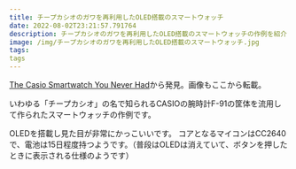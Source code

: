 ```yaml
---
title: チープカシオのガワを再利用したOLED搭載のスマートウォッチ
date: 2022-08-02T23:21:57.791764
description: チープカシオのガワを再利用したOLED搭載のスマートウォッチの作例を紹介します
image: /img/チープカシオのガワを再利用したOLED搭載のスマートウォッチ.jpg
tags:
tags
---
```

[The Casio Smartwatch You Never Had](https://hackaday.com/2022/07/20/the-casio-smartwatch-you-never-had/)から発見。画像もここから転載。

いわゆる「チープカシオ」の名で知られるCASIOの腕時計F-91の筐体を流用して作られたスマートウォッチの作例です。

OLEDを搭載し見た目が非常にかっこいいです。
コアとなるマイコンはCC2640で、電池は15日程度持つようです。（普段はOLEDは消えていて、ボタンを押したときに表示される仕様のようです）


